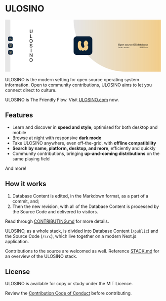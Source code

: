 # ULOSINO

[![ULOSINO](./public/brand/git-header.png)]()

ULOSINO is the modern setting for open source operating system information. Open to community contributions, ULOSINO aims to let you connect direct to culture.

ULOSINO is The Friendly Flow. Visit [ULOSINO.com](https://ulosino.com) now.

## Features

- Learn and discover in **speed and style**, optimised for both desktop and mobile
- Browse at night with responsive **dark mode**
- Take ULOSINO anywhere, even off-the-grid, with **offline compatibility**
- **Search by name, platform, desktop, and more**, efficiently and quickly
- Community contributions, bringing **up-and-coming distributions** on the same playing field

And more!

## How it works

1. Database Content is edited, in the Markdown format, as a part of a commit, and;
2. Then the new revision, with all of the Database Content is processed by the Source Code and delivered to visitors.

Read through [CONTRIBUTING.md](https://github.com/ulosino/ulosino/blob/main/CONTRIBUTING.md) for more details.

ULOSINO, as a whole stack, is divided into Database Content (`/public`) and the Source Code (`/src`), which live together on a modern Next.js application.

Contributions to the source are welcomed as well. Reference [STACK.md](https://github.com/ulosino/ulosino/blob/main/STACK.md) for an overview of the ULOSINO stack.

## License

ULOSINO is available for copy or study under the MIT Licence.

Review the [Contribution Code of Conduct](https://github.com/ulosino/ulosino/blob/main/CODE_OF_CONDUCT.md) before contributing.
